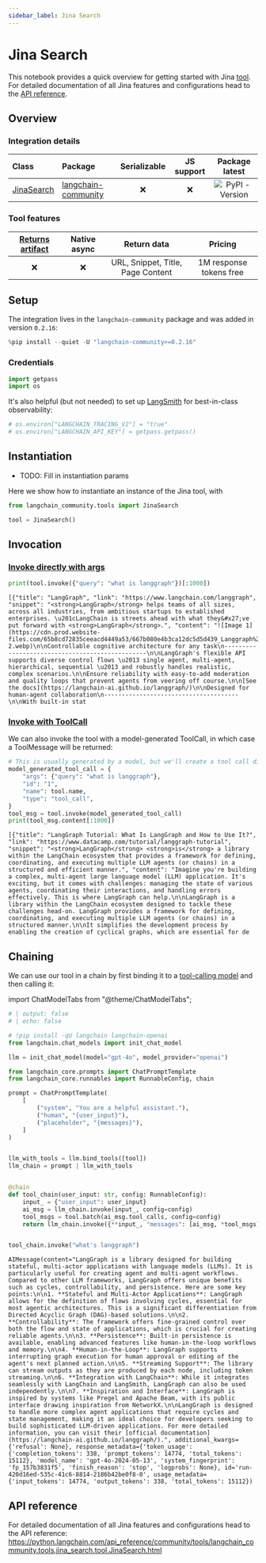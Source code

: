 ```yaml
---
sidebar_label: Jina Search
---
```

# Jina Search

This notebook provides a quick overview for getting started with Jina [tool](/docs/integrations/tools/). For detailed documentation of all Jina features and configurations head to the [API reference](https://python.langchain.com/api_reference/community/tools/langchain_community.tools.jina_search.tool.JinaSearch.html).

## Overview

### Integration details

| Class | Package | Serializable | JS support |  Package latest |
| :--- | :--- | :---: | :---: | :---: |
| [JinaSearch](https://python.langchain.com/api_reference/community/tools/langchain_community.tools.jina_search.tool.JinaSearch.html) | [langchain-community](https://python.langchain.com/api_reference/community/) | ❌ | ❌ |  ![PyPI - Version](https://img.shields.io/pypi/v/langchain-community?style=flat-square&label=%20) |

### Tool features
| [Returns artifact](/docs/how_to/tool_artifacts/) | Native async | Return data | Pricing |
| :---: | :---: | :---: | :---: |
| ❌ | ❌ | URL, Snippet, Title, Page Content | 1M response tokens free | 


## Setup

The integration lives in the `langchain-community` package and was added in version `0.2.16`:


```python
%pip install --quiet -U "langchain-community>=0.2.16"
```

### Credentials


```python
import getpass
import os
```

It's also helpful (but not needed) to set up [LangSmith](https://smith.langchain.com/) for best-in-class observability:


```python
# os.environ["LANGCHAIN_TRACING_V2"] = "true"
# os.environ["LANGCHAIN_API_KEY"] = getpass.getpass()
```

## Instantiation

- TODO: Fill in instantiation params

Here we show how to instantiate an instance of the Jina tool, with 


```python
from langchain_community.tools import JinaSearch

tool = JinaSearch()
```

## Invocation

### [Invoke directly with args](/docs/concepts/tools)


```python
print(tool.invoke({"query": "what is langgraph"})[:1000])
```

    [{"title": "LangGraph", "link": "https://www.langchain.com/langgraph", "snippet": "<strong>LangGraph</strong> helps teams of all sizes, across all industries, from ambitious startups to established enterprises. \u201cLangChain is streets ahead with what they&#x27;ve put forward with <strong>LangGraph</strong>.", "content": "![Image 1](https://cdn.prod.website-files.com/65b8cd72835ceeacd4449a53/667b080e4b3ca12dc5d5d439_Langgraph%20UI-2.webp)\n\nControllable cognitive architecture for any task\n------------------------------------------------\n\nLangGraph's flexible API supports diverse control flows \u2013 single agent, multi-agent, hierarchical, sequential \u2013 and robustly handles realistic, complex scenarios.\n\nEnsure reliability with easy-to-add moderation and quality loops that prevent agents from veering off course.\n\n[See the docs](https://langchain-ai.github.io/langgraph/)\n\nDesigned for human-agent collaboration\n--------------------------------------\n\nWith built-in stat
    

### [Invoke with ToolCall](/docs/concepts/tools)

We can also invoke the tool with a model-generated ToolCall, in which case a ToolMessage will be returned:


```python
# This is usually generated by a model, but we'll create a tool call directly for demo purposes.
model_generated_tool_call = {
    "args": {"query": "what is langgraph"},
    "id": "1",
    "name": tool.name,
    "type": "tool_call",
}
tool_msg = tool.invoke(model_generated_tool_call)
print(tool_msg.content[:1000])
```

    [{"title": "LangGraph Tutorial: What Is LangGraph and How to Use It?", "link": "https://www.datacamp.com/tutorial/langgraph-tutorial", "snippet": "<strong>LangGraph</strong> <strong>is</strong> a library within the LangChain ecosystem that provides a framework for defining, coordinating, and executing multiple LLM agents (or chains) in a structured and efficient manner.", "content": "Imagine you're building a complex, multi-agent large language model (LLM) application. It's exciting, but it comes with challenges: managing the state of various agents, coordinating their interactions, and handling errors effectively. This is where LangGraph can help.\n\nLangGraph is a library within the LangChain ecosystem designed to tackle these challenges head-on. LangGraph provides a framework for defining, coordinating, and executing multiple LLM agents (or chains) in a structured manner.\n\nIt simplifies the development process by enabling the creation of cyclical graphs, which are essential for de
    

## Chaining

We can use our tool in a chain by first binding it to a [tool-calling model](/docs/how_to/tool_calling/) and then calling it:

import ChatModelTabs from "@theme/ChatModelTabs";

<ChatModelTabs customVarName="llm" />



```python
# | output: false
# | echo: false

# !pip install -qU langchain langchain-openai
from langchain.chat_models import init_chat_model

llm = init_chat_model(model="gpt-4o", model_provider="openai")
```


```python
from langchain_core.prompts import ChatPromptTemplate
from langchain_core.runnables import RunnableConfig, chain

prompt = ChatPromptTemplate(
    [
        ("system", "You are a helpful assistant."),
        ("human", "{user_input}"),
        ("placeholder", "{messages}"),
    ]
)


llm_with_tools = llm.bind_tools([tool])
llm_chain = prompt | llm_with_tools


@chain
def tool_chain(user_input: str, config: RunnableConfig):
    input_ = {"user_input": user_input}
    ai_msg = llm_chain.invoke(input_, config=config)
    tool_msgs = tool.batch(ai_msg.tool_calls, config=config)
    return llm_chain.invoke({**input_, "messages": [ai_msg, *tool_msgs]}, config=config)


tool_chain.invoke("what's langgraph")
```




    AIMessage(content="LangGraph is a library designed for building stateful, multi-actor applications with language models (LLMs). It is particularly useful for creating agent and multi-agent workflows. Compared to other LLM frameworks, LangGraph offers unique benefits such as cycles, controllability, and persistence. Here are some key points:\n\n1. **Stateful and Multi-Actor Applications**: LangGraph allows for the definition of flows involving cycles, essential for most agentic architectures. This is a significant differentiation from Directed Acyclic Graph (DAG)-based solutions.\n\n2. **Controllability**: The framework offers fine-grained control over both the flow and state of applications, which is crucial for creating reliable agents.\n\n3. **Persistence**: Built-in persistence is available, enabling advanced features like human-in-the-loop workflows and memory.\n\n4. **Human-in-the-Loop**: LangGraph supports interrupting graph execution for human approval or editing of the agent's next planned action.\n\n5. **Streaming Support**: The library can stream outputs as they are produced by each node, including token streaming.\n\n6. **Integration with LangChain**: While it integrates seamlessly with LangChain and LangSmith, LangGraph can also be used independently.\n\n7. **Inspiration and Interface**: LangGraph is inspired by systems like Pregel and Apache Beam, with its public interface drawing inspiration from NetworkX.\n\nLangGraph is designed to handle more complex agent applications that require cycles and state management, making it an ideal choice for developers seeking to build sophisticated LLM-driven applications. For more detailed information, you can visit their [official documentation](https://langchain-ai.github.io/langgraph/).", additional_kwargs={'refusal': None}, response_metadata={'token_usage': {'completion_tokens': 338, 'prompt_tokens': 14774, 'total_tokens': 15112}, 'model_name': 'gpt-4o-2024-05-13', 'system_fingerprint': 'fp_157b3831f5', 'finish_reason': 'stop', 'logprobs': None}, id='run-420d16ed-535c-41c6-8814-2186b42be0f8-0', usage_metadata={'input_tokens': 14774, 'output_tokens': 338, 'total_tokens': 15112})



## API reference

For detailed documentation of all Jina features and configurations head to the API reference: https://python.langchain.com/api_reference/community/tools/langchain_community.tools.jina_search.tool.JinaSearch.html
